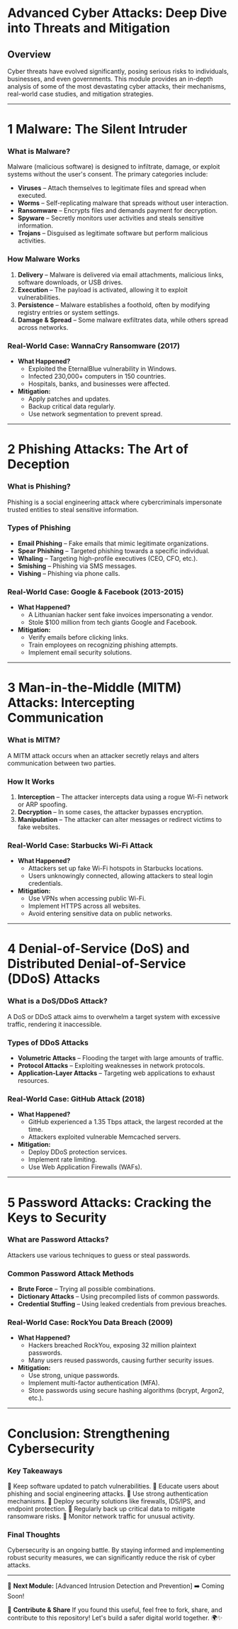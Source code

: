 #  Advanced Cyber Attacks: Deep Dive into Threats and Mitigation

##  Overview
Cyber threats have evolved significantly, posing serious risks to individuals, businesses, and even governments. This module provides an in-depth analysis of some of the most devastating cyber attacks, their mechanisms, real-world case studies, and mitigation strategies.

---

# 1️ Malware: The Silent Intruder

###  What is Malware?
Malware (malicious software) is designed to infiltrate, damage, or exploit systems without the user's consent. The primary categories include:

- **Viruses** – Attach themselves to legitimate files and spread when executed.
- **Worms** – Self-replicating malware that spreads without user interaction.
- **Ransomware** – Encrypts files and demands payment for decryption.
- **Spyware** – Secretly monitors user activities and steals sensitive information.
- **Trojans** – Disguised as legitimate software but perform malicious activities.

###  How Malware Works
1. **Delivery** – Malware is delivered via email attachments, malicious links, software downloads, or USB drives.
2. **Execution** – The payload is activated, allowing it to exploit vulnerabilities.
3. **Persistence** – Malware establishes a foothold, often by modifying registry entries or system settings.
4. **Damage & Spread** – Some malware exfiltrates data, while others spread across networks.

###  Real-World Case: WannaCry Ransomware (2017)
- **What Happened?**
  - Exploited the EternalBlue vulnerability in Windows.
  - Infected 230,000+ computers in 150 countries.
  - Hospitals, banks, and businesses were affected.
- **Mitigation:**
  - Apply patches and updates.
  - Backup critical data regularly.
  - Use network segmentation to prevent spread.

---

# 2️ Phishing Attacks: The Art of Deception

###  What is Phishing?
Phishing is a social engineering attack where cybercriminals impersonate trusted entities to steal sensitive information.

###  Types of Phishing
- **Email Phishing** – Fake emails that mimic legitimate organizations.
- **Spear Phishing** – Targeted phishing towards a specific individual.
- **Whaling** – Targeting high-profile executives (CEO, CFO, etc.).
- **Smishing** – Phishing via SMS messages.
- **Vishing** – Phishing via phone calls.

###  Real-World Case: Google & Facebook (2013-2015)
- **What Happened?**
  - A Lithuanian hacker sent fake invoices impersonating a vendor.
  - Stole $100 million from tech giants Google and Facebook.
- **Mitigation:**
  - Verify emails before clicking links.
  - Train employees on recognizing phishing attempts.
  - Implement email security solutions.

---

# 3️ Man-in-the-Middle (MITM) Attacks: Intercepting Communication

###  What is MITM?
A MITM attack occurs when an attacker secretly relays and alters communication between two parties.

###  How It Works
1. **Interception** – The attacker intercepts data using a rogue Wi-Fi network or ARP spoofing.
2. **Decryption** – In some cases, the attacker bypasses encryption.
3. **Manipulation** – The attacker can alter messages or redirect victims to fake websites.

###  Real-World Case: Starbucks Wi-Fi Attack
- **What Happened?**
  - Attackers set up fake Wi-Fi hotspots in Starbucks locations.
  - Users unknowingly connected, allowing attackers to steal login credentials.
- **Mitigation:**
  - Use VPNs when accessing public Wi-Fi.
  - Implement HTTPS across all websites.
  - Avoid entering sensitive data on public networks.

---

# 4️ Denial-of-Service (DoS) and Distributed Denial-of-Service (DDoS) Attacks

###  What is a DoS/DDoS Attack?
A DoS or DDoS attack aims to overwhelm a target system with excessive traffic, rendering it inaccessible.

###  Types of DDoS Attacks
- **Volumetric Attacks** – Flooding the target with large amounts of traffic.
- **Protocol Attacks** – Exploiting weaknesses in network protocols.
- **Application-Layer Attacks** – Targeting web applications to exhaust resources.

###  Real-World Case: GitHub Attack (2018)
- **What Happened?**
  - GitHub experienced a 1.35 Tbps attack, the largest recorded at the time.
  - Attackers exploited vulnerable Memcached servers.
- **Mitigation:**
  - Deploy DDoS protection services.
  - Implement rate limiting.
  - Use Web Application Firewalls (WAFs).

---

# 5️ Password Attacks: Cracking the Keys to Security

###  What are Password Attacks?
Attackers use various techniques to guess or steal passwords.

###  Common Password Attack Methods
- **Brute Force** – Trying all possible combinations.
- **Dictionary Attacks** – Using precompiled lists of common passwords.
- **Credential Stuffing** – Using leaked credentials from previous breaches.

###  Real-World Case: RockYou Data Breach (2009)
- **What Happened?**
  - Hackers breached RockYou, exposing 32 million plaintext passwords.
  - Many users reused passwords, causing further security issues.
- **Mitigation:**
  - Use strong, unique passwords.
  - Implement multi-factor authentication (MFA).
  - Store passwords using secure hashing algorithms (bcrypt, Argon2, etc.).

---

#  Conclusion: Strengthening Cybersecurity
###  Key Takeaways
🔹 Keep software updated to patch vulnerabilities.
🔹 Educate users about phishing and social engineering attacks.
🔹 Use strong authentication mechanisms.
🔹 Deploy security solutions like firewalls, IDS/IPS, and endpoint protection.
🔹 Regularly back up critical data to mitigate ransomware risks.
🔹 Monitor network traffic for unusual activity.

###  Final Thoughts
Cybersecurity is an ongoing battle. By staying informed and implementing robust security measures, we can significantly reduce the risk of cyber attacks.

---

🚀 **Next Module:** [Advanced Intrusion Detection and Prevention] ➡️ Coming Soon!

📌 **Contribute & Share**
If you found this useful, feel free to fork, share, and contribute to this repository! Let's build a safer digital world together. 🌍✨
